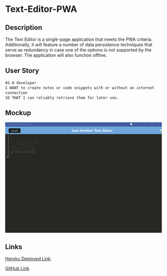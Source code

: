 # Text-Editor-PWA

## Description

The Text Editor is a single-page application that meets the PWA criteria. Additionally, it will feature a number of data persistence techniques that serve as redundancy in case one of the options is not supported by the browser. The application will also function offline.

## User Story

```
AS A developer
I WANT to create notes or code snippets with or without an internet connection
SO THAT I can reliably retrieve them for later use.
```

## Mockup

![Demonstration of the finished Module 19 Challenge.](/client/assets/icons/Screenshot%202023-09-22%20195313.jpg)

## Links

[Heroku Deployed Link]().

[GitHub Link](https://github.com/Marjan-MN/Text-Editor-PWA).
